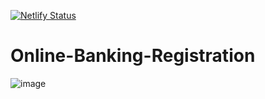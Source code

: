 [![Netlify Status](https://api.netlify.com/api/v1/badges/3bf4b921-582e-4382-8b24-17e18ca72b93/deploy-status)](https://app.netlify.com/sites/obr/deploys)
# Online-Banking-Registration
![image](https://user-images.githubusercontent.com/60316890/177035097-f7c9fa57-dc44-47ae-8aa2-98bab3764637.png)
